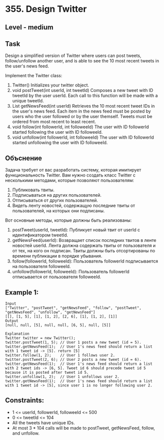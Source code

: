 # 355. Design Twitter


## Level - medium


## Task
Design a simplified version of Twitter where users can post tweets, follow/unfollow another user, 
and is able to see the 10 most recent tweets in the user's news feed.

Implement the Twitter class:
1. Twitter() Initializes your twitter object.
2. void postTweet(int userId, int tweetId) Composes a new tweet with ID tweetId by the user userId. Each call to this function will be made with a unique tweetId.
3. List<Integer> getNewsFeed(int userId) Retrieves the 10 most recent tweet IDs in the user's news feed. Each item in the news feed must be posted by users who the user followed or by the user themself. Tweets must be ordered from most recent to least recent.
4. void follow(int followerId, int followeeId) The user with ID followerId started following the user with ID followeeId.
5. void unfollow(int followerId, int followeeId) The user with ID followerId started unfollowing the user with ID followeeId.


## Объснение
Задача требует от вас разработать систему, которая имитирует функциональность Twitter. 
Вам нужно создать класс Twitter с несколькими методами, которые позволяют пользователям:
1. Публиковать твиты.
2. Подписываться на других пользователей.
3. Отписываться от других пользователей.
4. Видеть ленту новостей, содержащую последние твиты от пользователей, на которых они подписаны.

Вот основные методы, которые должны быть реализованы:
1. postTweet(userId, tweetId): Публикует новый твит от userId с идентификатором tweetId.
2. getNewsFeed(userId): Возвращает список последних твитов в ленте новостей userId. Лента должна содержать твиты от пользователя и от тех, на кого он подписан. Твиты должны быть отсортированы по времени публикации в порядке убывания.
3. follow(followerId, followeeId): Пользователь followerId подписывается на пользователя followeeId.
4. unfollow(followerId, followeeId): Пользователь followerId отписывается от пользователя followeeId.


## Example 1:
````
Input
["Twitter", "postTweet", "getNewsFeed", "follow", "postTweet", "getNewsFeed", "unfollow", "getNewsFeed"]
[[], [1, 5], [1], [1, 2], [2, 6], [1], [1, 2], [1]]
Output
[null, null, [5], null, null, [6, 5], null, [5]]

Explanation
Twitter twitter = new Twitter();
twitter.postTweet(1, 5); // User 1 posts a new tweet (id = 5).
twitter.getNewsFeed(1);  // User 1's news feed should return a list with 1 tweet id -> [5]. return [5]
twitter.follow(1, 2);    // User 1 follows user 2.
twitter.postTweet(2, 6); // User 2 posts a new tweet (id = 6).
twitter.getNewsFeed(1);  // User 1's news feed should return a list with 2 tweet ids -> [6, 5]. Tweet id 6 should precede tweet id 5 because it is posted after tweet id 5.
twitter.unfollow(1, 2);  // User 1 unfollows user 2.
twitter.getNewsFeed(1);  // User 1's news feed should return a list with 1 tweet id -> [5], since user 1 is no longer following user 2.
````


## Constraints:
- 1 <= userId, followerId, followeeId <= 500
- 0 <= tweetId <= 104
- All the tweets have unique IDs.
- At most 3 * 104 calls will be made to postTweet, getNewsFeed, follow, and unfollow.